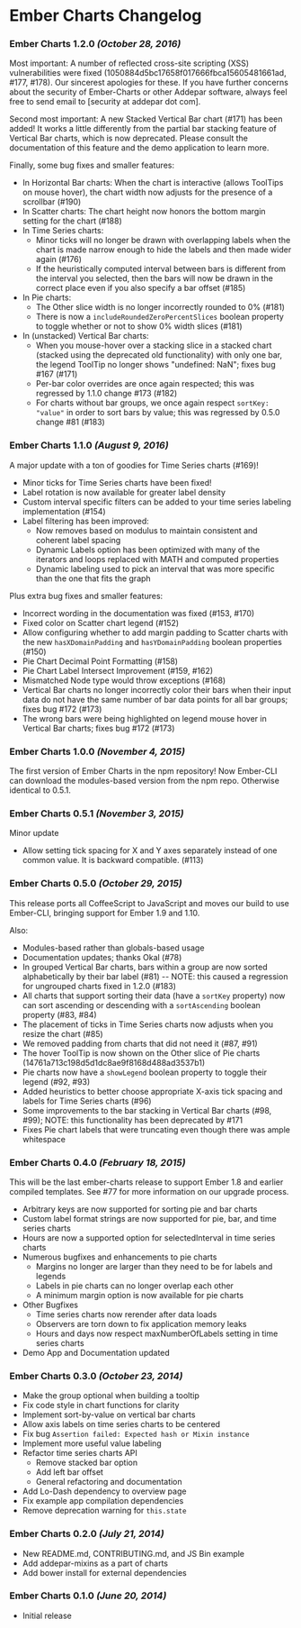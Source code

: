 # Ember Charts Changelog

### Ember Charts 1.2.0 _(October 28, 2016)_
  Most important: A number of reflected cross-site scripting (XSS) vulnerabilities
  were fixed (1050884d5bc17658f017666fbca15605481661ad, #177, #178).
  Our sincerest apologies for these. If you have further
  concerns about the security of Ember-Charts or other Addepar software,
  always feel free to send email to [security at addepar dot com].

  Second most important: A new Stacked Vertical Bar chart (#171) has been added!
  It works a little differently from the partial bar stacking feature of
  Vertical Bar charts, which is now deprecated. Please consult the documentation
  of this feature and the demo application to learn more.

  Finally, some bug fixes and smaller features:

  * In Horizontal Bar charts: When the chart is interactive (allows ToolTips
    on mouse hover), the chart width now adjusts for the presence of a scrollbar (#190)
  * In Scatter charts: The chart height now honors the bottom margin
    setting for the chart (#188)
  * In Time Series charts:
    * Minor ticks will no longer be drawn with overlapping labels when the chart is made
      narrow enough to hide the labels and then made wider again (#176)
    * If the heuristically computed interval between bars is different
      from the interval you selected, then the bars will now be drawn in
      the correct place even if you also specify a bar offset (#185)
  * In Pie charts:
    * The Other slice width is no longer incorrectly rounded to 0% (#181)
    * There is now a `includeRoundedZeroPercentSlices` boolean property
      to toggle whether or not to show 0% width slices (#181)
  * In (unstacked) Vertical Bar charts:
    * When you mouse-hover over a stacking slice in a stacked chart (stacked
      using the deprecated old functionality) with only one bar,
      the legend ToolTip no longer shows "undefined: NaN"; fixes bug #167 (#171)
    * Per-bar color overrides are once again respected;
      this was regressed by 1.1.0 change #173 (#182)
    * For charts without bar groups, we once again respect `sortKey: "value"`
      in order to sort bars by value; this was regressed by 0.5.0 change #81 (#183)

### Ember Charts 1.1.0 _(August 9, 2016)_
  A major update with a ton of goodies for Time Series charts (#169)!

  * Minor ticks for Time Series charts have been fixed!
  * Label rotation is now available for greater label density
  * Custom interval specific filters can be added to your time series labeling
    implementation (#154)
  * Label filtering has been improved:
    * Now removes based on modulus to maintain consistent and coherent
      label spacing
    * Dynamic Labels option has been optimized with many of the iterators and
      loops replaced with MATH and computed properties
    * Dynamic labeling used to pick an interval that was more specific than the
      one that fits the graph

  Plus extra bug fixes and smaller features:

  * Incorrect wording in the documentation was fixed (#153, #170)
  * Fixed color on Scatter chart legend (#152)
  * Allow configuring whether to add margin padding to Scatter charts with the
    new `hasXDomainPadding` and `hasYDomainPadding` boolean properties (#150)
  * Pie Chart Decimal Point Formatting (#158)
  * Pie Chart Label Intersect Improvement (#159, #162)
  * Mismatched Node type would throw exceptions (#168)
  * Vertical Bar charts no longer incorrectly color their bars when their
    input data do not have the same number of bar data points for all bar groups;
    fixes bug #172 (#173)
  * The wrong bars were being highlighted on legend mouse hover in Vertical Bar charts;
    fixes bug #172 (#173)

### Ember Charts 1.0.0 _(November 4, 2015)_
  The first version of Ember Charts in the npm repository!
  Now Ember-CLI can download the modules-based version from the npm repo.
  Otherwise identical to 0.5.1.

### Ember Charts 0.5.1 _(November 3, 2015)_
  Minor update
  * Allow setting tick spacing for X and Y axes separately instead of one common
    value. It is backward compatible. (#113)

### Ember Charts 0.5.0 _(October 29, 2015)_
  This release ports all CoffeeScript to JavaScript and moves our build to
  use Ember-CLI, bringing support for Ember 1.9 and 1.10.

  Also:
  * Modules-based rather than globals-based usage
  * Documentation updates; thanks Okal (#78)
  * In grouped Vertical Bar charts, bars within a group are now sorted alphabetically
    by their bar label (#81) --
    NOTE: this caused a regression for ungrouped charts fixed in 1.2.0 (#183)
  * All charts that support sorting their data (have a `sortKey` property)
    now can sort ascending or descending with a `sortAscending` boolean property (#83, #84)
  * The placement of ticks in Time Series charts now adjusts when you resize the chart (#85)
  * We removed padding from charts that did not need it (#87, #91)
  * The hover ToolTip is now shown on the Other slice of Pie charts
    (14761a713c198d5d1dc8ae9f8168d488ad3537b1)
  * Pie charts now have a `showLegend` boolean property to toggle their legend (#92, #93)
  * Added heuristics to better choose appropriate X-axis tick spacing and labels
    for Time Series charts (#96)
  * Some improvements to the bar stacking in Vertical Bar charts (#98, #99);
    NOTE: this functionality has been deprecated by #171
  * Fixes Pie chart labels that were truncating even though there was ample
    whitespace

### Ember Charts 0.4.0 _(February 18, 2015)_

This will be the last ember-charts release to support Ember 1.8 and earlier
compiled templates. See #77 for more information on our upgrade process.

* Arbitrary keys are now supported for sorting pie and bar charts
* Custom label format strings are now supported for pie, bar, and time series
  charts
* Hours are now a supported option for selectedInterval in time series charts
* Numerous bugfixes and enhancements to pie charts
  * Margins no longer are larger than they need to be for labels and legends
  * Labels in pie charts can no longer overlap each other
  * A minimum margin option is now available for pie charts
* Other Bugfixes
  * Time series charts now rerender after data loads
  * Observers are torn down to fix application memory leaks
  * Hours and days now respect maxNumberOfLabels setting in time series charts
* Demo App and Documentation updated

### Ember Charts 0.3.0 _(October 23, 2014)_

* Make the group optional when building a tooltip
* Fix code style in chart functions for clarity
* Implement sort-by-value on vertical bar charts
* Allow axis labels on time series charts to be centered
* Fix bug `Assertion failed: Expected hash or Mixin instance`
* Implement more useful value labeling
* Refactor time series charts API
  * Remove stacked bar option
  * Add left bar offset
  * General refactoring and documentation
* Add Lo-Dash dependency to overview page
* Fix example app compilation dependencies
* Remove deprecation warning for `this.state`

### Ember Charts 0.2.0 _(July 21, 2014)_

* New README.md, CONTRIBUTING.md, and JS Bin example
* Add addepar-mixins as a part of charts
* Add bower install for external dependencies

### Ember Charts 0.1.0 _(June 20, 2014)_

* Initial release
